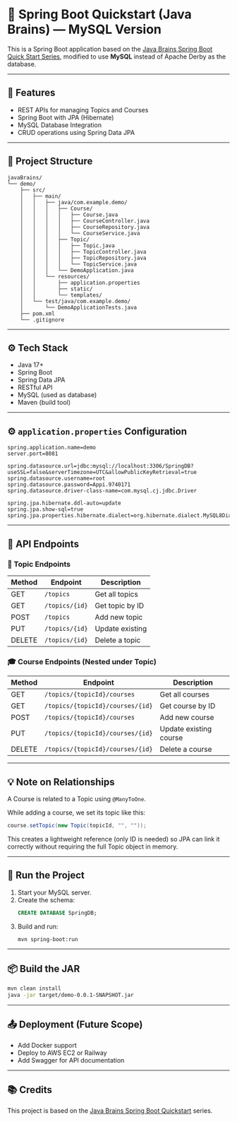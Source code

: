 # 🌱 Spring Boot Quickstart (Java Brains) — MySQL Version

This is a Spring Boot application based on the [Java Brains Spring Boot Quick Start Series](https://www.youtube.com/playlist?list=PLqq-6Pq4lTTZSKAFG6aCDVDP86Qx4lNas), modified to use **MySQL** instead of Apache Derby as the database.

---

## 🚀 Features

- REST APIs for managing Topics and Courses
- Spring Boot with JPA (Hibernate)
- MySQL Database Integration
- CRUD operations using Spring Data JPA

---

## 🧠 Project Structure

```
javaBrains/
└── demo/
    ├── src/
    │   ├── main/
    │   │   ├── java/com.example.demo/
    │   │   │   ├── Course/
    │   │   │   │   ├── Course.java
    │   │   │   │   ├── CourseController.java
    │   │   │   │   ├── CourseRepository.java
    │   │   │   │   └── CourseService.java
    │   │   │   ├── Topic/
    │   │   │   │   ├── Topic.java
    │   │   │   │   ├── TopicController.java
    │   │   │   │   ├── TopicRepository.java
    │   │   │   │   └── TopicService.java
    │   │   │   └── DemoApplication.java
    │   │   └── resources/
    │   │       ├── application.properties
    │   │       ├── static/
    │   │       └── templates/
    │   └── test/java/com.example.demo/
    │       └── DemoApplicationTests.java
    ├── pom.xml
    └── .gitignore
```

---

## ⚙️ Tech Stack

- Java 17+
- Spring Boot
- Spring Data JPA
- RESTful API
- MySQL (used as database)
- Maven (build tool)

---

## ⚙️ `application.properties` Configuration

```properties
spring.application.name=demo
server.port=8081

spring.datasource.url=jdbc:mysql://localhost:3306/SpringDB?useSSL=false&serverTimezone=UTC&allowPublicKeyRetrieval=true
spring.datasource.username=root
spring.datasource.password=Appi.9740171
spring.datasource.driver-class-name=com.mysql.cj.jdbc.Driver

spring.jpa.hibernate.ddl-auto=update
spring.jpa.show-sql=true
spring.jpa.properties.hibernate.dialect=org.hibernate.dialect.MySQL8Dialect
```

---

## 🔁 API Endpoints

### 📘 Topic Endpoints

| Method | Endpoint       | Description        |
|--------|----------------|--------------------|
| GET    | `/topics`      | Get all topics     |
| GET    | `/topics/{id}` | Get topic by ID    |
| POST   | `/topics`      | Add new topic      |
| PUT    | `/topics/{id}` | Update existing    |
| DELETE | `/topics/{id}` | Delete a topic     |

### 🎓 Course Endpoints (Nested under Topic)

| Method | Endpoint                          | Description             |
|--------|-----------------------------------|-------------------------|
| GET    | `/topics/{topicId}/courses`       | Get all courses         |
| GET    | `/topics/{topicId}/courses/{id}`  | Get course by ID        |
| POST   | `/topics/{topicId}/courses`       | Add new course          |
| PUT    | `/topics/{topicId}/courses/{id}`  | Update existing course  |
| DELETE | `/topics/{topicId}/courses/{id}`  | Delete a course         |

---

## 💡 Note on Relationships

A Course is related to a Topic using `@ManyToOne`.

While adding a course, we set its topic like this:

```java
course.setTopic(new Topic(topicId, "", ""));
```

This creates a lightweight reference (only ID is needed) so JPA can link it correctly without requiring the full Topic object in memory.

---

## 🧪 Run the Project

1. Start your MySQL server.
2. Create the schema:
   ```sql
   CREATE DATABASE SpringDB;
   ```
3. Build and run:
   ```bash
   mvn spring-boot:run
   ```

---

## 📦 Build the JAR

```bash
mvn clean install
java -jar target/demo-0.0.1-SNAPSHOT.jar
```

---

## 📤 Deployment (Future Scope)

- Add Docker support
- Deploy to AWS EC2 or Railway
- Add Swagger for API documentation

---

## 📚 Credits

This project is based on the [Java Brains Spring Boot Quickstart](https://www.youtube.com/playlist?list=PLqq-6Pq4lTTZSKAFG6aCDVDP86Qx4lNas) series.
